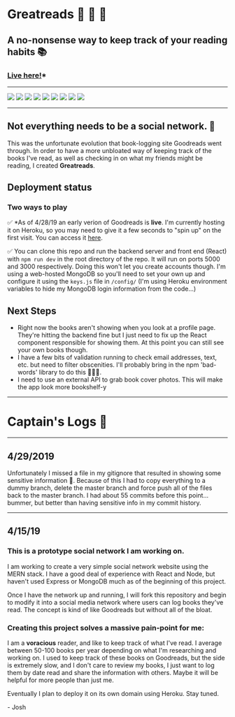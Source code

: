 # Greatreads :closed_book: :blue_book: :green_book: 

## A no-nonsense way to keep track of your reading habits :books:

### [Live here!](https://tranquil-cove-15629.herokuapp.com/)\*

---

![](https://img.shields.io/badge/Backend_Environment-Node-green.svg?style=for-the-badge)
![](https://img.shields.io/badge/Server_Framework-Express-blue.svg?style=for-the-badge)
![](https://img.shields.io/badge/Database-MongoDB-brightgreen.svg?style=for-the-badge)
![](https://img.shields.io/badge/API_Testing-Postman-orange.svg?style=for-the-badge)
![](https://img.shields.io/badge/Front_End-React-blue.svg?style=for-the-badge)
![](https://img.shields.io/badge/State_Management-Redux-blueviolet.svg?style=for-the-badge)
![](https://img.shields.io/badge/Package_Management-NPM-red.svg?style=for-the-badge)
![](https://img.shields.io/badge/Deployed_on-Heroku-blueviolet.svg?style=for-the-badge)
![](https://img.shields.io/badge/Motivated_by-Coffee-critical.svg?style=for-the-badge)

---

## Not everything needs to be a social network. :no_good: 

This was the unfortunate evolution that book-logging site Goodreads went through. In order to have a more unbloated way of keeping track of the books I've read, as well as checking in on what my friends might be reading, I created **Greatreads**. 

## Deployment status

### Two ways to play

:white_check_mark: \*As of 4/28/19 an early verion of Goodreads is **live**. I'm currently hosting it on Heroku, so you may need to give it a few seconds to "spin up" on the first visit. You can access it [here](https://tranquil-cove-15629.herokuapp.com/). 

:white_check_mark: You can clone this repo and run the backend server and front end (React) with `npm run dev` in the root directory of the repo. It will run on ports 5000 and 3000 respectively. Doing this won't let you create accounts though. I'm using a web-hosted MongoDB so you'll need to set your own up and configure it using the `keys.js` file in `/config/` (I'm using Heroku environment variables to hide my MongoDB login information from the code...)

## Next Steps

- Right now the books aren't showing when you look at a profile page. They're hitting the backend fine but I just need to fix up the React component responsible for showing them. At this point you can still see your own books though.
- I have a few bits of validation running to check email addresses, text, etc. but need to filter obscenities. I'll probably bring in the npm 'bad-words' library to do this 🤬🤬🤬.
- I need to use an external API to grab book cover photos. This will make the app look more bookshelf-y

---

# Captain's Logs :microphone:

---

## **4/29/2019**

Unfortunately I missed a file in my gitignore that resulted in showing some sensitive information :see_no_evil:. Because of this I had to copy everything to a dummy branch, delete the master branch and force push all of the files back to the master branch. I had about 55 commits before this point... bummer, but better than having sensitive info in my commit history.

---

## **4/15/19**

### This is a prototype social network I am working on.

I am working to create a very simple social network website using the MERN stack. I have a good deal of experience with React and Node, but haven't used Express or MongoDB much as of the beginning of this project.

Once I have the network up and running, I will fork this repository and begin to modify it into a social media network where users can log books they've read. The concept is kind of like Goodreads but without all of the bloat.

### Creating this project solves a massive pain-point for me:

I am a **voracious** reader, and like to keep track of what I've read. I average between 50-100 books per year depending on what I'm researching and working on. I used to keep track of these books on Goodreads, but the side is extremely slow, and I don't care to review my books, I just want to log them by date read and share the information with others. Maybe it will be helpful for more people than just me.

Eventually I plan to deploy it on its own domain using Heroku. Stay tuned.

\- Josh
